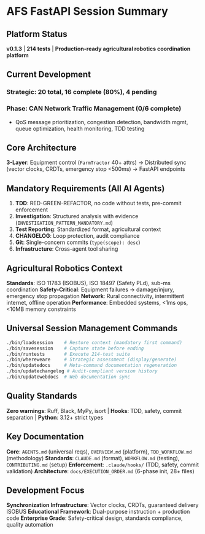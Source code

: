 # AFS FastAPI Session Summary

## Platform Status
**v0.1.3** | **214 tests** | **Production-ready agricultural robotics coordination platform**

## Current Development
### Strategic: 20 total, 16 complete (80%), 4 pending
### Phase: CAN Network Traffic Management (0/6 complete)
- QoS message prioritization, congestion detection, bandwidth mgmt, queue optimization, health monitoring, TDD testing

## Core Architecture
**3-Layer**: Equipment control (`FarmTractor` 40+ attrs) → Distributed sync (vector clocks, CRDTs, emergency stop <500ms) → FastAPI endpoints

## Mandatory Requirements (All AI Agents)
1. **TDD**: RED-GREEN-REFACTOR, no code without tests, pre-commit enforcement
2. **Investigation**: Structured analysis with evidence (`INVESTIGATION_PATTERN_MANDATORY.md`)
3. **Test Reporting**: Standardized format, agricultural context
4. **CHANGELOG**: Loop protection, audit compliance
5. **Git**: Single-concern commits (`type(scope): desc`)
6. **Infrastructure**: Cross-agent tool sharing

## Agricultural Robotics Context
**Standards**: ISO 11783 (ISOBUS), ISO 18497 (Safety PLd), sub-ms coordination
**Safety-Critical**: Equipment failures → damage/injury, emergency stop propagation
**Network**: Rural connectivity, intermittent internet, offline operation
**Performance**: Embedded systems, <1ms ops, <10MB memory constraints

## Universal Session Management Commands
```bash
./bin/loadsession    # Restore context (mandatory first command)
./bin/savesession    # Capture state before ending
./bin/runtests       # Execute 214-test suite
./bin/whereweare     # Strategic assessment (display/generate)
./bin/updatedocs     # Meta-command documentation regeneration
./bin/updatechangelog # Audit-compliant version history
./bin/updatewebdocs  # Web documentation sync
```

## Quality Standards
**Zero warnings**: Ruff, Black, MyPy, isort | **Hooks**: TDD, safety, commit separation | **Python**: 3.12+ strict types

## Key Documentation
**Core**: `AGENTS.md` (universal reqs), `OVERVIEW.md` (platform), `TDD_WORKFLOW.md` (methodology)
**Standards**: `CLAUDE.md` (format), `WORKFLOW.md` (testing), `CONTRIBUTING.md` (setup)
**Enforcement**: `.claude/hooks/` (TDD, safety, commit validation)
**Architecture**: `docs/EXECUTION_ORDER.md` (6-phase init, 28+ files)

## Development Focus
**Synchronization Infrastructure**: Vector clocks, CRDTs, guaranteed delivery ISOBUS
**Educational Framework**: Dual-purpose instruction + production code
**Enterprise Grade**: Safety-critical design, standards compliance, quality automation